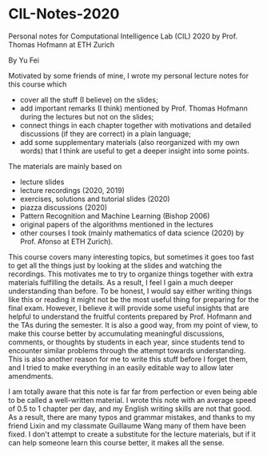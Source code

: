 # CIL-Notes-2020
Personal notes for Computational Intelligence Lab (CIL) 2020 by Prof. Thomas Hofmann at ETH Zurich

By Yu Fei

Motivated by some friends of mine, I wrote my personal lecture notes for this course which

- cover all the stuff (I believe) on the slides;
- add important remarks (I think) mentioned by Prof. Thomas Hofmann during the lectures but not on the slides;
- connect things in each chapter together with motivations and detailed discussions (if they are correct) in a plain language;
- add some supplementary materials (also reorganized with my own words) that I think are useful to get a deeper insight into some points.

The materials are mainly based on

- lecture slides
- lecture recordings (2020, 2019)
- exercises, solutions and tutorial slides (2020)
- piazza discussions (2020)
- Pattern Recognition and Machine Learning (Bishop 2006)
- original papers of the algorithms mentioned in the lectures
- other courses I took (mainly mathematics of data science (2020) by Prof. Afonso at ETH Zurich).

This course covers many interesting topics, but sometimes it goes too fast to get all the things just by looking at the slides and watching the recordings. This motivates me to try to organize things together with extra materials fulfilling the details. As a result, I feel I gain a much deeper understanding than before. To be honest, I would say either writing things like this or reading it might not be the most useful thing for preparing for the final exam. However, I believe it will provide some useful insights that are helpful to understand the fruitful contents prepared by Prof. Hofmann and the TAs during the semester. It is also a good way, from my point of view, to make this course better by accumulating meaningful discussions, comments, or thoughts by students in each year, since students tend to encounter similar problems through the attempt towards understanding.  This is also another reason for me to write this stuff before I forget them, and I tried to make everything in an easily editable way to allow later amendments.

I am totally aware that this note is far far from perfection or even being able to be called a well-written material. I wrote this note with an average speed of 0.5 to 1 chapter per day, and my English writing skills are not that good. As a result, there are many typos and grammar mistakes, and thanks to my friend Lixin and my classmate Guillaume Wang many of them have been fixed. I don't attempt to create a substitute for the lecture materials, but if it can help someone learn this course better, it makes all the sense.
